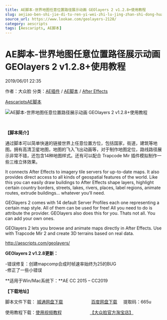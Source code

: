 ```yaml
---
title: AE脚本-世界地图任意位置路径展示动画 GEOlayers 2 v1.2.8+使用教程
slug: aejiao-ben-shi-jie-di-tu-ren-yi-wei-zhi-lu-jing-zhan-shi-dong-hua-geolayers-2-v1-2-8-shi-yong-jiao-cheng
source_url: https://www.lookae.com/geolayers-2128/
category: aescripts
tags: [Aescaripts, AE脚本]
---
```

# AE脚本-世界地图任意位置路径展示动画 GEOlayers 2 v1.2.8+使用教程

2019/06/01 22:35

作者：大众脸
分类：[AE插件](https://www.lookae.com/after-effects/aechajian/) / [AE脚本](https://www.lookae.com/after-effects/aescripts/) / [After Effects](https://www.lookae.com/after-effects/)

[Aescaripts](https://www.lookae.com/tag/aescaripts/)[AE脚本](https://www.lookae.com/tag/ae%e8%84%9a%e6%9c%ac/)

![AE脚本-世界地图任意位置路径展示动画 GEOlayers 2 v1.2.8+使用教程](https://www.lookae.com/wp-content/uploads/2016/12/GEOlayers-2.jpg "AE脚本-世界地图任意位置路径展示动画 GEOlayers 2 v1.2.8+使用教程-LookAE.com")

﻿

**【脚本简介】**

通过脚本可以简单快速的链接世界上任意位置方位，包括国家，街道，建筑等地图。拥有高清卫星地图，地图的飞入飞出动画等，对于制作地图定位，路线路径展示非常不错，还包含14种地图样式。还有可以配合 Trapcode Mir 插件模拟制作一些三维立体效果。

It connects After Effects to imagery tile servers for up-to-date maps. It also provides direct access to all kinds of geospatial features of the world. Like this you can easily draw buildings to After Effects shape layers, highlight certain country borders, streets, lakes, rivers, places, label regions, animate routes, extrude buildings… whatever you’ll need.

GEOlayers 2 comes with 14 default Server Profiles each one representing a certain map style. All of them can be used for free! All you need to do is attribute the provider. GEOlayers also does this for you. Thats not all. You can add your own ones.

GEOlayers 2 lets you browse and animate maps directly in After Effects. Use with Trapcode Mir 2 and create 3D terrains based on real data.

http://aescripts.com/geolayers/

**GEOlayers 2 v1.2.8更新：**

-错误修复：创建mapcomp合成时帧速率始终为25的BUG  
-修正了一些小错误

**适用于Win/Mac系统下：**AE CC 2015 – CC2019

**【下载地址】**

脚本文件下载： [城通网盘下载](https://lookae.ctfile.com/fs/680462-376768388)                       [百度网盘下载](https://pan.baidu.com/s/1X6B_UcnXPFh4LqbNGf9IPg)     提取码：665u

使用教程下载：[使用视频教程](http://lookae.ctfile.com/fs/OKc162908492)                       [【大众脸官方淘宝店】](https://lookae.taobao.com/)
